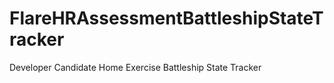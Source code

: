 # FlareHRAssessmentBattleshipStateTracker
Developer Candidate Home Exercise Battleship State Tracker
